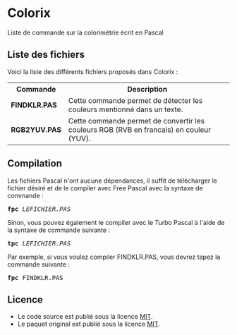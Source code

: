 # Colorix
Liste de commande sur la colorimétrie écrit en Pascal

<h2>Liste des fichiers</h2>

Voici la liste des différents fichiers proposés dans Colorix :

<table>
  <tr>
    <th>Commande</th>
    <th>Description</th>
   </tr>
   <tr>
     <td><b>FINDKLR.PAS</b></td>
    <td>Cette commande permet de détecter les couleurs mentionné dans un texte.</td>
  </tr>
  <tr> 
    <td><b>RGB2YUV.PAS</b></td>
    <td>Cette commande permet de convertir les couleurs RGB (RVB en francais) en couleur (YUV).</td>
  </tr>
</table>

<h2>Compilation</h2>
	
Les fichiers Pascal n'ont aucune dépendances, il suffit de télécharger le fichier désiré et de le compiler avec Free Pascal avec la syntaxe de commande  :

<pre><b>fpc</b> <i>LEFICHIER.PAS</i></pre>
	
Sinon, vous pouvez également le compiler avec le Turbo Pascal à l'aide de la syntaxe de commande suivante :	

<pre><b>tpc</b> <i>LEFICHIER.PAS</i></pre>
	
Par exemple, si vous voulez compiler FINDKLR.PAS, vous devrez tapez la commande suivante :

<pre><b>fpc</b> FINDKLR.PAS</pre>

<h2>Licence</h2>
<ul>
 <li>Le code source est publié sous la licence <a href="https://github.com/gladir/Colorix/blob/main/LICENSE">MIT</a>.</li>
 <li>Le paquet original est publié sous la licence <a href="https://github.com/gladir/Colorix/blob/main/LICENSE">MIT</a>.</li>
</ul>
